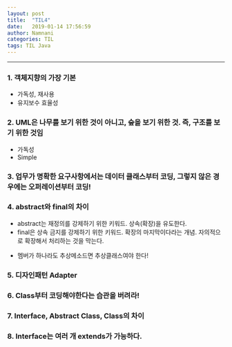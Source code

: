 ```yaml
---
layout: post
title:  "TIL4"
date:   2019-01-14 17:56:59
author: Namnani
categories: TIL
tags: TIL Java
---
```

---
### 1. 객체지향의 가장 기본
- 가독성, 재사용
- 유지보수 효율성

### 2. UML은 나무를 보기 위한 것이 아니고, 숲을 보기 위한 것. 즉, 구조를 보기 위한 것임
- 가독성
- Simple

### 3. 업무가 명확한 요구사항에서는 데이터 클래스부터 코딩, 그렇지 않은 경우에는 오퍼레이션부터 코딩!

### 4. abstract와 final의 차이
- abstract는 재정의를 강제하기 위한 키워드. 상속(확장)을 유도한다.
- final은 상속 금지를 강제하기 위한 키워드. 확장의 마지막이다라는 개념. 자의적으로 확장해서 처리하는 것을 막는다.

* 멤버가 하나라도 추상메소드면 추상클래스여야 한다!

### 5. 디자인패턴 Adapter

### 6. Class부터 코딩해야한다는 습관을 버려라!

### 7. Interface, Abstract Class, Class의 차이

### 8. Interface는 여러 개 extends가 가능하다.
